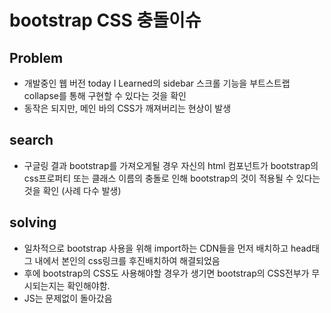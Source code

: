 # bootstrap CSS 충돌이슈

<!-- Todo: coursera troubleshooting 학습 후 정리 -->

## Problem

-   개발중인 웹 버전 today I Learned의 sidebar 스크롤 기능을 부트스트랩 collapse를 통해 구현할 수 있다는 것을 확인
-   동작은 되지만, 메인 바의 CSS가 깨져버리는 현상이 발생

## search

-   구글링 결과 bootstrap를 가져오게될 경우 자신의 html 컴포넌트가 bootstrap의 css프로퍼티 또는 클래스 이름의 충돌로 인해 bootstrap의 것이 적용될 수 있다는 것을 확인 (사례 다수 발생)

## solving

-   일차적으로 bootstrap 사용을 위해 import하는 CDN들을 먼저 배치하고 head태그 내에서 본인의 css링크를 후진배치하여 해결되었음
-   후에 bootstrap의 CSS도 사용해야할 경우가 생기면 bootstrap의 CSS전부가 무시되는지는 확인해야함.
-   JS는 문제없이 돌아갔음
